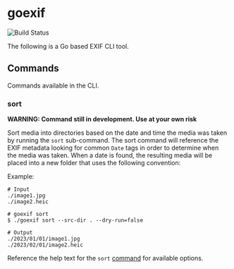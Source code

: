 # goexif

![Build Status](https://github.com/dtrejod/goexif/actions/workflows/go.yml/badge.svg)


The following is a Go based EXIF CLI tool.

## Commands

Commands available in the CLI.

### sort

**WARNING: Command still in development. Use at your own risk**

Sort media into directories based on the date and time the media was taken by
running the `sort` sub-command. The sort command will reference the EXIF
metadata looking for common `Date` tags in order to determine when the media
was taken. When a date is found, the resulting media will be placed into a new
folder that uses the following convention:

Example:
```
# Input
./image1.jpg
./image2.heic

# goexif sort
$ ./goexif sort --src-dir . --dry-run=false

# Output
./2023/01/01/image1.jpg
./2023/02/01/image2.heic
```

Reference the help text for the `sort` [command](./cmd/sort.go) for available options.
